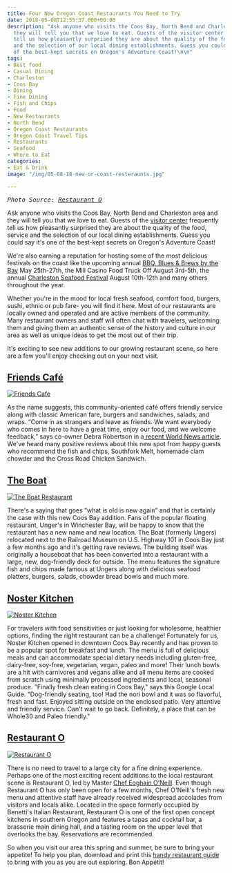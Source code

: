 ```yaml
---
title: Four New Oregon Coast Restaurants You Need to Try
date: 2018-05-08T12:55:37.000+00:00
description: "Ask anyone who visits the Coos Bay, North Bend and Charleston area and
  they will tell you that we love to eat. Guests of the visitor center frequently
  tell us how pleasantly surprised they are about the quality of the food, service
  and the selection of our local dining establishments. Guess you could say it's one
  of the best-kept secrets on Oregon's Adventure Coast!\n\n"
tags:
- Best food
- Casual Dining
- Charleston
- Coos Bay
- Dining
- Fine Dining
- Fish and Chips
- Food
- New Restaurants
- North Bend
- Oregon Coast Restaurants
- Oregon Coast Travel Tips
- Restaurants
- Seafood
- Where to Eat
categories:
- Eat & Drink
image: "/img/05-08-18-new-or-coast-resteraunts.jpg"

---
```

<pre><em>Photo Source: <a href="https://www.facebook.com/RestaurantO/">Restaurant O</a></em></pre>

Ask anyone who visits the Coos Bay, North Bend and Charleston area and they will tell you that we love to eat. Guests of the <a href="/" target="_blank" rel="noopener noreferrer">visitor center</a> frequently tell us how pleasantly surprised they are about the quality of the food, service and the selection of our local dining establishments. Guess you could say it's one of the best-kept secrets on Oregon's Adventure Coast!

We're also earning a reputation for hosting some of the most delicious festivals on the coast like the upcoming annual <a href="/events/" target="_blank" rel="noopener noreferrer">BBQ, Blues & Brews by the Bay</a> May 25th-27th, the Mill Casino Food Truck Off August 3rd-5th, the annual <a href="/event/annual-charleston-seafood-festival/" target="_blank" rel="noopener noreferrer">Charleston Seafood Festival</a> August 10th-12th and many others throughout the year.

Whether you're in the mood for local fresh seafood, comfort food, burgers, sushi, ethnic or pub fare- you will find it here. Most of our restaurants are locally owned and operated and are active members of the community. Many restaurant owners and staff will often chat with travelers, welcoming them and giving them an authentic sense of the history and culture in our area as well as unique ideas to get the most out of their trip.

It's exciting to see new additions to our growing restaurant scene, so here are a few you'll enjoy checking out on your next visit.

<a href="https://www.facebook.com/Friends-Cafe-530179044034503/" target="_blank" rel="noopener noreferrer"><h2>Friends Café</h2> ![Friends Cafe](/img/31779137_574170102968730_5601684965226971136_o-674x379.jpg) </a>

As the name suggests, this community-oriented café offers friendly service along with classic American fare, burgers and sandwiches, salads, and wraps. “Come in as strangers and leave as friends. We want everybody who comes in here to have a great time, enjoy our food, and we welcome feedback,” says co-owner Debra Robertson in a<a href="http://theworldlink.com/news/local/business/friends-cafe-to-open-in-eastside-by-the-end-of/article_480369f0-211a-5df0-89fe-e9961fc3f69b.html" target="_blank" rel="noopener noreferrer"> recent World News article</a>. We've heard many positive reviews about this new spot from happy guests who recommend the fish and chips, Southfork Melt, homemade clam chowder and the Cross Road Chicken Sandwich.

<a href="https://www.facebook.com/The-Boat-1658642967582777/" target="_blank" rel="noopener noreferrer"><h2>The Boat</h2> ![The Boat Restaurant](/img/stop-in-for-the-southern-flavors-of-catfish-with-a-cajun-aioli-french-fries-coleslaw-or-rice-pilaf-and-a-pudding-pie-674x899.jpg) </a>

There's a saying that goes “what is old is new again" and that is certainly the case with this new Coos Bay addition. Fans of the popular floating restaurant, Unger's in Winchester Bay, will be happy to know that the restaurant has a new name and new location. The Boat (formerly Ungers) relocated next to the Railroad Museum on U.S. Highway 101 in Coos Bay just a few months ago and it's getting rave reviews. The building itself was originally a houseboat that has been converted into a restaurant with a large, new, dog-friendly deck for outside. The menu features the signature fish and chips made famous at Ungers along with delicious seafood platters, burgers, salads, chowder bread bowls and much more.

<a href="https://nosterkitchen.com/" target="_blank" rel="noopener noreferrer"><h2>Noster Kitchen</h2>

![Noster Kitchen](/img/screenshot-2018-05-08-at-8.52.25-am.png)

</a>

For travelers with food sensitivities or just looking for wholesome, healthier options, finding the right restaurant can be a challenge! Fortunately for us, Noster Kitchen opened in downtown Coos Bay recently and has proven to be a popular spot for breakfast and lunch. The menu is full of delicious meals and can accommodate special dietary needs including gluten-free, dairy-free, soy-free, vegetarian, vegan, paleo and more! Their lunch bowls are a hit with carnivores and vegans alike and all menu items are cooked from scratch using minimally processed ingredients and local, seasonal produce. "Finally fresh clean eating in Coos Bay," says this Google Local Guide. "Dog-friendly seating, too! Had the nori bowl and it was so flavorful, fresh and fast. Enjoyed sitting outside on the enclosed patio. Very attentive and friendly service. Can't wait to go back. Definitely, a place that can be Whole30 and Paleo friendly."

<a href="https://www.facebook.com/RestaurantO/" target="_blank" rel="noopener noreferrer"><h2>Restaurant O</h2>

![Restaurant O](/img/carbonara_d1450-674x505.jpg)

</a>

There is no need to travel to a large city for a fine dining experience. Perhaps one of the most exciting recent additions to the local restaurant scene is Restaurant O, led by Master <a href="http://restauranto.us/masterchef-o-neill" target="_blank" rel="noopener noreferrer">Chef Eoghain O’Neill</a>. Even though Restaurant O has only been open for a few months, Chef O'Neill's fresh new menu and attentive staff have already received widespread accolades from visitors and locals alike. Located in the space formerly occupied by Benetti's Italian Restaurant, Restaurant O is one of the first open concept kitchens in southern Oregon and features a tapas and cocktail bar, a brasserie main dining hall, and a tasting room on the upper level that overlooks the bay. Reservations are recommended.

So when you visit our area this spring and summer, be sure to bring your appetite! To help you plan, download and print this [handy restaurant guide](/img/restaurant-brochure-04-19.pdf) to bring with you as you are out exploring. Bon Appétit!